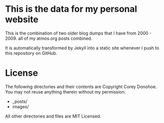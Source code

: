 This is the data for my personal website
========================================

This is the combination of two older blog dumps that I have from 2000 - 2009.  all of my atmos.org posts combined.

It is automatically transformed by Jekyll into a static site whenever I push to this repository on GitHub.

License
=======
The following directories and their contents are Copyright Corey Donohoe.  You may not reuse anything therein without my permission:

*   _posts/
*   images/

All other directories and files are MIT Licensed.
